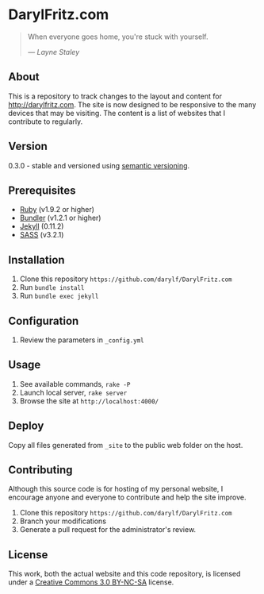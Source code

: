 DarylFritz.com
==============
> When everyone goes home, you're stuck with yourself. 
>
> &mdash; <cite>Layne Staley</cite>


About
-----
This is a repository to track changes to the layout and content for <http://darylfritz.com>. 
The site is now designed to be responsive to the many devices that may be visiting. 
The content is a list of websites that I contribute to regularly.


Version
-------
0.3.0 - stable and versioned using [semantic versioning](http://semver.org/).

Prerequisites
-------------
* [Ruby](http://www.ruby-lang.org/en/) (v1.9.2 or higher)
* [Bundler](http://gembundler.com) (v1.2.1 or higher)
* [Jekyll](http://jekyllrb.com) (0.11.2)
* [SASS](http://sass-lang.com) (v3.2.1)

Installation
------------
1. Clone this repository `https://github.com/darylf/DarylFritz.com`
2. Run `bundle install`
3. Run `bundle exec jekyll`


Configuration
-------------
1. Review the parameters in `_config.yml`


Usage
-----
1. See available commands, `rake -P`
2. Launch local server, `rake server`
3. Browse the site at `http://localhost:4000/`


Deploy
------
Copy all files generated from `_site` to the public web folder on the host.


Contributing
------------
Although this source code is for hosting of my personal website, I encourage anyone and everyone to contribute and help the site improve.

1. Clone this repository `https://github.com/darylf/DarylFritz.com`
2. Branch your modifications
3. Generate a pull request for the administrator's review.


License
-------
This work, both the actual website and this code repository, is licensed under a [Creative Commons 3.0 BY-NC-SA](http://creativecommons.org/licenses/by-nc-sa/3.0/) license.
